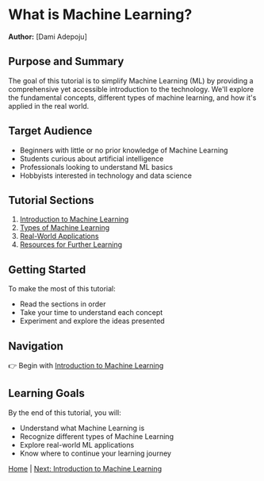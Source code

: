 # What is Machine Learning?

**Author:** [Dami Adepoju]
## Purpose and Summary
The goal of this tutorial is to simplify Machine Learning (ML) by providing a comprehensive yet accessible introduction to the technology. We'll explore the fundamental concepts, different types of machine learning, and how it's applied in the real world.

## Target Audience
- Beginners with little or no prior knowledge of Machine Learning
- Students curious about artificial intelligence
- Professionals looking to understand ML basics
- Hobbyists interested in technology and data science

## Tutorial Sections
1. [Introduction to Machine Learning](01-introduction.md)
2. [Types of Machine Learning](02-types.md)
3. [Real-World Applications](03-applications.md)
4. [Resources for Further Learning](04-resources.md)

## Getting Started
To make the most of this tutorial:
- Read the sections in order
- Take your time to understand each concept
- Experiment and explore the ideas presented

## Navigation
👉 Begin with [Introduction to Machine Learning](01-introduction.md)

## Learning Goals
By the end of this tutorial, you will:
- Understand what Machine Learning is
- Recognize different types of Machine Learning
- Explore real-world ML applications
- Know where to continue your learning journey


[Home](README.md) | [Next: Introduction to Machine Learning](introduction.md)
